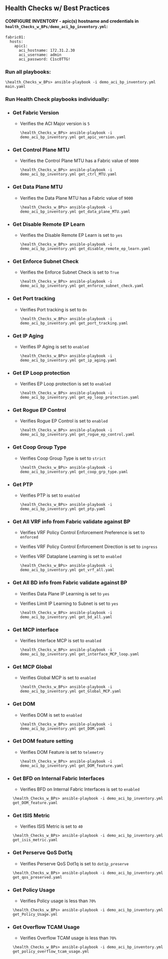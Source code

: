 ## Health Checks w/ Best Practices

#### CONFIGURE INVENTORY - apic(s) hostname and credentials in `health_Checks_w_BPs/demo_aci_bp_inventory.yml`:


```
fabric01:
  hosts:
    apic1:
      aci_hostname: 172.31.2.30
      aci_username: admin
      aci_password: C1sc0TTG!
```
### Run all playbooks:
`\health_Checks_w_BPs> ansible-playbook -i demo_aci_bp_inventory.yml main.yaml`

### Run Health Check playbooks individually:

- ### Get Fabric Version  
  - Verifies the ACI Major version is `5`

    `\health_Checks_w_BPs> ansible-playbook -i demo_aci_bp_inventory.yml get_apic_version.yaml`

- ### Get Control Plane MTU
  - Verifies the Control Plane MTU has a Fabric value of `9000`

    `\health_Checks_w_BPs> ansible-playbook -i demo_aci_bp_inventory.yml get_ctrl_MTU.yaml`

- ### Get Data Plane MTU
  - Verifies the Data Plane MTU has a Fabric value of `9000`

    `\health_Checks_w_BPs> ansible-playbook -i demo_aci_bp_inventory.yml get_data_plane_MTU.yaml`

- ### Get Disable Remote EP Learn 
  - Verifies the Disable Remote EP Learn is set to `yes`

    `\health_Checks_w_BPs> ansible-playbook -i demo_aci_bp_inventory.yml get_disable_remote_ep_learn.yaml`

- ### Get Enforce Subnet Check 
  - Verifies the Enforce Subnet Check is set to `True`

    `\health_Checks_w_BPs> ansible-playbook -i demo_aci_bp_inventory.yml get_enforce_subnet_check.yaml`

- ### Get Port tracking 
  - Verifies Port tracking is set to `On`

    `\health_Checks_w_BPs> ansible-playbook -i demo_aci_bp_inventory.yml get_port_tracking.yaml`

- ### Get IP Aging
  - Verifies IP Aging is set to `enabled`

    `\health_Checks_w_BPs> ansible-playbook -i demo_aci_bp_inventory.yml get_ip_aging.yaml`

- ### Get EP Loop protection 
  - Verifies EP Loop protection is set to `enabled`

    `\health_Checks_w_BPs> ansible-playbook -i demo_aci_bp_inventory.yml get_ep_loop_protection.yaml`

- ### Get Rogue EP Control 
  - Verifies Rogue EP Control is set to `enabled`

    `\health_Checks_w_BPs> ansible-playbook -i demo_aci_bp_inventory.yml get_rogue_ep_control.yaml`

- ### Get Coop Group Type 
  - Verifies Coop Group Type is set to `strict`

    `\health_Checks_w_BPs> ansible-playbook -i demo_aci_bp_inventory.yml get_coop_grp_type.yaml`

- ### Get PTP
  - Verifies PTP is set to `enabled`

    `\health_Checks_w_BPs> ansible-playbook -i demo_aci_bp_inventory.yml get_ptp.yaml`

- ### Get All VRF info from Fabric validate against BP
  - Verifies VRF Policy Control Enforcement Preference is set to `enforced`
  - Verifies VRF Policy Control Enforcement Direction is set to `ingress`
  - Verifies VRF Dataplane Learning is set to `enabled`

    `\health_Checks_w_BPs> ansible-playbook -i demo_aci_bp_inventory.yml get_vrf_all.yaml`

- ### Get All BD info from Fabric validate against BP
  - Verifies Data Plane IP Learning is set to `yes`
  - Verifies Limit IP Learning to Subnet is set to `yes`

    `\health_Checks_w_BPs> ansible-playbook -i demo_aci_bp_inventory.yml get_bd_all.yaml`

- ### Get MCP interface
  - Verifies Interface MCP is set to `enabled`

    `\health_Checks_w_BPs> ansible-playbook -i demo_aci_bp_inventory.yml get_interface_MCP_loop.yaml`

- ### Get MCP Global
  - Verifies Global MCP is set to `enabled`

    `\health_Checks_w_BPs> ansible-playbook -i demo_aci_bp_inventory.yml get_Global_MCP.yaml`

- ### Get DOM
  - Verifies DOM is set to `enabled`

    `\health_Checks_w_BPs> ansible-playbook -i demo_aci_bp_inventory.yml get_DOM.yaml`

- ### Get DOM feature setting
  - Verifies DOM Feature is set to `telemetry`

    `\health_Checks_w_BPs> ansible-playbook -i demo_aci_bp_inventory.yml get_DOM_feature.yaml`

- ### Get BFD on Internal Fabric Interfaces 
   - Verifies BFD on Internal Fabric Interfaces is set to `enabled`

    `\health_Checks_w_BPs> ansible-playbook -i demo_aci_bp_inventory.yml get_DOM_feature.yaml`

- ### Get ISIS Metric
   - Verifies ISIS Metric is set to `40`

    `\health_Checks_w_BPs> ansible-playbook -i demo_aci_bp_inventory.yml get_isis_metric.yaml`

- ### Get Perserve QoS Dot1q
   - Verifies Perserve QoS Dot1q is set to `dot1p_preserve`

    `\health_Checks_w_BPs> ansible-playbook -i demo_aci_bp_inventory.yml get_qos_preserved.yaml`

- ### Get Policy Usage
   - Verifies Policy usage is less than `70%`

    `\health_Checks_w_BPs> ansible-playbook -i demo_aci_bp_inventory.yml get_Policy_Usage.yml`

- ### Get Overflow TCAM Usage
   - Verifies Overflow TCAM usage is less than `70%`

    `\health_Checks_w_BPs> ansible-playbook -i demo_aci_bp_inventory.yml get_policy_overflow_tcam_usage.yml`
    
